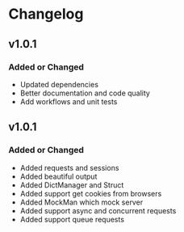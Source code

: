 # Changelog

## v1.0.1
### Added or Changed
- Updated dependencies
- Better documentation and code quality
- Add workflows and unit tests

## v1.0.1
### Added or Changed
- Added requests and sessions
- Added beautiful output
- Added DictManager and Struct
- Added support get cookies from browsers
- Added MockMan which mock server
- Added support async and concurrent requests
- Added support queue requests
